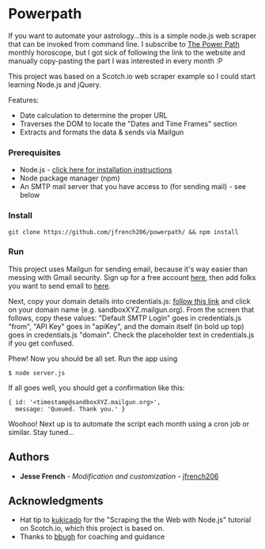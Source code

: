 # Powerpath
If you want to automate your astrology...this is a simple node.js web scraper that can be invoked from command line. I subscribe to [The Power Path](https://thepowerpath.com/) monthly horoscope, but I got sick of following the link to the website and manually copy-pasting the part I was interested in every month :P

This project was based on a Scotch.io web scraper example so I could start learning Node.js and jQuery.

Features:
* Date calculation to determine the proper URL
* Traverses the DOM to locate the "Dates and Time Frames" section
* Extracts and formats the data & sends via Mailgun

### Prerequisites
* Node.js - [click here for installation instructions](https://nodejs.org/en/download/package-manager/)
* Node package manager (npm)
* An SMTP mail server that you have access to (for sending mail) - see below

### Install
```
git clone https://github.com/jfrench206/powerpath/ && npm install
```

### Run

This project uses Mailgun for sending email, because it's way easier than messing with Gmail security. Sign up for a free account [here](https://mailgun.com), then add folks you want to send email to [here](https://app.mailgun.com/app/account/authorized).

Next, copy your domain details into credentials.js: [follow this link](https://app.mailgun.com/app/domains) and click on your domain name (e.g. sandboxXYZ.mailgun.org). From the screen that follows, copy these values: "Default SMTP Login" goes in credentials.js "from", "API Key" goes in "apiKey", and the domain itself (in bold up top) goes in credentials.js "domain". Check the placeholder text in credentials.js if you get confused.

Phew! Now you should be all set. Run the app using

```
$ node server.js
```

If all goes well, you should get a confirmation like this:
```
{ id: '<timestamp@sandboxXYZ.mailgun.org>',
  message: 'Queued. Thank you.' }
```

Woohoo! Next up is to automate the script each month using a cron job or similar. Stay tuned...

## Authors

* **Jesse French** - *Modification and customization* - [jfrench206](https://github.com/jfrench206)

## Acknowledgments

* Hat tip to [kukicado](https://github.com/kukicado) for the "Scraping the the Web with Node.js" tutorial on Scotch.io, which this project is based on.
* Thanks to [bbugh](https://github.com/bbugh) for coaching and guidance

